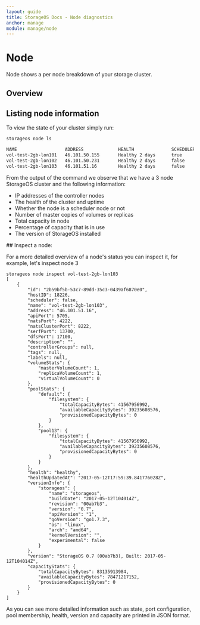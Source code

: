 ```yaml
---
layout: guide
title: StorageOS Docs - Node diagnostics
anchor: manage
module: manage/node
---
```


# Node

Node shows a per node breakdown of your storage cluster.

## Overview

## Listing node information

To view the state of your cluster simply run:
```bash
storageos node ls

NAME                  ADDRESS             HEALTH              SCHEDULER           VOLUMES             TOTAL               USED                VERSION             LABELS
vol-test-2gb-lon101   46.101.50.155       Healthy 2 days      true                M: 0, R: 2          77.43GiB            5.66%               0.7 (00ab7b3 rev)
vol-test-2gb-lon102   46.101.50.231       Healthy 2 days      false               M: 1, R: 0          38.71GiB            5.90%               0.7 (00ab7b3 rev)
vol-test-2gb-lon103   46.101.51.16        Healthy 2 days      false               M: 1, R: 1          77.43GiB            5.61%               0.7 (00ab7b3 rev)
```

From the output of the command we observe that we have a 3 node StorageOS cluster and the following information:
- IP addresses of the controller nodes
- The health of the cluster and uptime
- Whether the node is a scheduler node or not
- Number of master copies of volumes or replicas
- Total capacity in node
- Percentage of capacity that is in use
- The version of StorageOS installed


## Inspect a node:

For a more detailed overview of a node's status you can inspect it, 
for example, let's inspect node 3

```
storageos node inspect vol-test-2gb-lon103
[
    {
        "id": "2b59bf5b-53c7-89dd-35c3-0439af6870e0",	 
        "hostID": 18226,															
        "scheduler": false,														 
        "name": "vol-test-2gb-lon103",								
        "address": "46.101.51.16",
        "apiPort": 5705,
        "natsPort": 4222,
        "natsClusterPort": 8222,
        "serfPort": 13700,
        "dfsPort": 17100,
        "description": "",
        "controllerGroups": null,
        "tags": null,
        "labels": null,
        "volumeStats": {
            "masterVolumeCount": 1,
            "replicaVolumeCount": 1,
            "virtualVolumeCount": 0
        },
        "poolStats": {
            "default": {
                "filesystem": {
                    "totalCapacityBytes": 41567956992,
                    "availableCapacityBytes": 39235608576,
                    "provisionedCapacityBytes": 0
                }
            },
            "pool13": {
                "filesystem": {
                    "totalCapacityBytes": 41567956992,
                    "availableCapacityBytes": 39235608576,
                    "provisionedCapacityBytes": 0
                }
            }
        },
        "health": "healthy",
        "healthUpdatedAt": "2017-05-12T17:59:39.841776028Z",
        "versionInfo": {
            "storageos": {
                "name": "storageos",
                "buildDate": "2017-05-12T104014Z",
                "revision": "00ab7b3",
                "version": "0.7",
                "apiVersion": "1",
                "goVersion": "go1.7.3",
                "os": "linux",
                "arch": "amd64",
                "kernelVersion": "",
                "experimental": false
            }
        },
        "version": "StorageOS 0.7 (00ab7b3), Built: 2017-05-12T104014Z",
        "capacityStats": {
            "totalCapacityBytes": 83135913984,
            "availableCapacityBytes": 78471217152,
            "provisionedCapacityBytes": 0
        }
    }
]
```

As you can see more detailed information such as state, port configuration, pool
membership, health, version and capacity are printed in JSON format.
